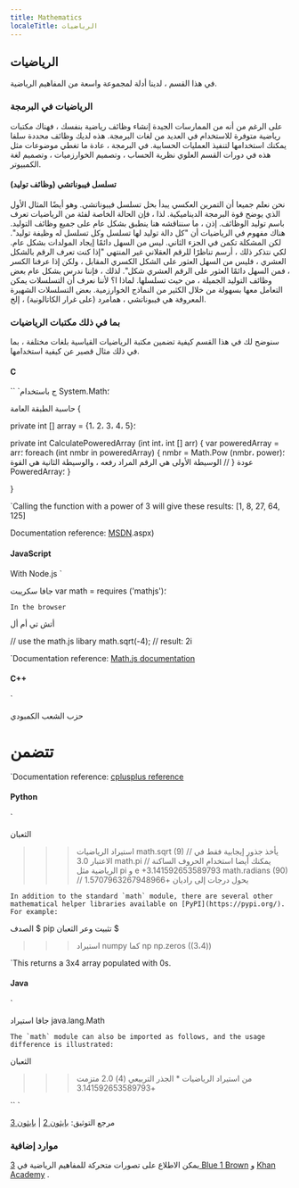 ```yaml
---
title: Mathematics
localeTitle: الرياضيات
---
```

## الرياضيات

في هذا القسم ، لدينا أدلة لمجموعة واسعة من المفاهيم الرياضية.

### الرياضيات في البرمجة

على الرغم من أنه من الممارسات الجيدة إنشاء وظائف رياضية بنفسك ، فهناك مكتبات رياضية متوفرة للاستخدام في العديد من لغات البرمجة. هذه لديك وظائف محددة سلفا يمكنك استخدامها لتنفيذ العمليات الحسابية. في البرمجة ، عادة ما تغطي موضوعات مثل هذه في دورات القسم العلوي نظرية الحساب ، وتصميم الخوارزميات ، وتصميم لغة الكمبيوتر.

#### تسلسل فيبوناتشي (وظائف توليد)

نحن نعلم جميعا أن التمرين العكسي يبدأ بحل تسلسل فيبوناتشي. وهو أيضًا المثال الأول الذي يوضح قوة البرمجة الديناميكية. لذا ، فإن الحالة الخاصة لفئة من الرياضيات تعرف باسم توليد الوظائف. إذن ، ما سنناقشه هنا ينطبق بشكل عام على جميع وظائف التوليد. هناك مفهوم في الرياضيات أن "كل دالة توليد لها تسلسل وكل تسلسل له وظيفة توليد". لكن المشكلة تكمن في الجزء الثاني. ليس من السهل دائمًا إيجاد المولدات بشكل عام. لكي نتذكر ذلك ، أرسم تناظرًا للرقم العقلاني غير المنتهي "إذا كنت تعرف الرقم بالشكل العشري ، فليس من السهل العثور على الشكل الكسري المقابل ، ولكن إذا عرفنا الكسر ، فمن السهل دائمًا العثور على الرقم العشري شكل". لذلك ، فإننا ندرس بشكل عام بعض وظائف التوليد الجميلة ، من حيث تسلسلها. لماذا ا؟ لأننا نعرف أن التسلسلات يمكن التعامل معها بسهولة من خلال الكثير من النماذج الخوارزمية. بعض التسلسلات الشهيرة المعروفة هي فيبوناتشي ، همامرد (على غرار الكاتالونية) ، إلخ.

### بما في ذلك مكتبات الرياضيات

سنوضح لك في هذا القسم كيفية تضمين مكتبة الرياضيات القياسية بلغات مختلفة ، بما في ذلك مثال قصير عن كيفية استخدامها.

#### C

\`\` \`ج باستخدام System.Math؛

حاسبة الطبقة العامة {

private int \[\] array = {1، 2، 3، 4، 5}؛

private int CalculatePoweredArray (int int، int \[\] arr) { var poweredArray = arr؛ foreach (int nmbr in poweredArray) { nmbr = Math.Pow (nmbr، power)؛ // الوسيطة الأولى هي الرقم المراد رفعه ، والوسيطة الثانية هي القوة } عودة PoweredArray؛ }

}

 `Calling the function with a power of 3 will give these results: 
 [1, 8, 27, 64, 125] 
 
 Documentation reference: <a href='https://msdn.microsoft.com/en-us/library/system.math(v=vs.110' target='_blank' rel='nofollow'>MSDN</a>.aspx) 
 
 #### JavaScript 
 With Node.js 
` 

جافا سكريبت var math = requires ('mathjs')؛

 `In the browser 
` 

أتش تي أم أل

// use the math.js libary math.sqrt(-4); // result: 2i

 `Documentation reference: <a href='http://mathjs.org/docs/index.html' target='_blank' rel='nofollow'>Math.js documentation</a> 
 
 #### C++ 
` 

حزب الشعب الكمبودي

# تتضمن

 `Documentation reference: <a href='http://www.cplusplus.com/reference/cmath/' target='_blank' rel='nofollow'>cplusplus reference</a> 
 
 #### Python 
` 

الثعبان

> > > استيراد الرياضيات math.sqrt (9) // يأخذ جذور إيجابية فقط في الاعتبار 3.0 math.pi // يمكنك أيضا استخدام الحروف الساكنة الرياضية مثل pi و e +3.141592653589793 math.radians (90) // يحول درجات إلى راديان +1.5707963267948966

 ``In addition to the standard `math` module, there are several other mathematical helper libraries available on [PyPI](https://pypi.org/). For example: 
`` 

الصدف $ pip تثبيت وعر الثعبان $

> > > استيراد numpy كما np np.zeros ((3،4))

 `This returns a 3x4 array populated with 0s. 
 
 #### Java 
` 

جافا استيراد java.lang.Math

 ``The `math` module can also be imported as follows, and the usage difference is illustrated: 
`` 

الثعبان

> > > من استيراد الرياضيات \* الجذر التربيعي (4) 2.0 متزمت +3.141592653589793

\`\` \`

مرجع التوثيق: [بايثون 2](https://docs.python.org/2/library/math.html) | [بايثون 3](https://docs.python.org/3/library/math.html)

### موارد إضافية

يمكن الاطلاع على تصورات متحركة للمفاهيم الرياضية في [3 Blue 1 Brown](http://www.3blue1brown.com/) و [Khan Academy](https://www.khanacademy.org/) .